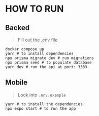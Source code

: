 # HOW  TO RUN

## Backed

> Fill out the .env file

```console
docker compose up
yarn # to install dependencies
npx prisma migrate dev # run migrations
npx prisma seed # to populate database
yarn dev # run the api at port: 3333
```

## Mobile
>
> Look into `.env.example`

```console
yarn # to install the dependencies
npx expo start # to run the app
```
